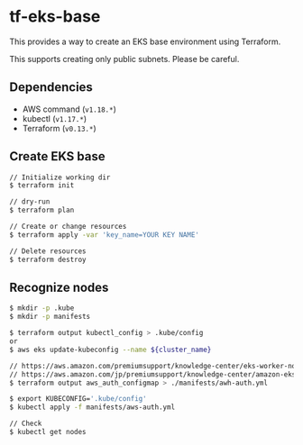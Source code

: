 # tf-eks-base

This provides a way to create an EKS base environment using Terraform.

This supports creating only public subnets. Please be careful.

## Dependencies
- AWS command (`v1.18.*`)
- kubectl (`v1.17.*`)
- Terraform (`v0.13.*`)

## Create EKS base

```bash
// Initialize working dir
$ terraform init

// dry-run
$ terraform plan

// Create or change resources
$ terraform apply -var 'key_name=YOUR KEY NAME'

// Delete resources
$ terraform destroy
```

## Recognize nodes

```bash
$ mkdir -p .kube
$ mkdir -p manifests

$ terraform output kubectl_config > .kube/config
or
$ aws eks update-kubeconfig --name ${cluster_name}

// https://aws.amazon.com/premiumsupport/knowledge-center/eks-worker-nodes-cluster/?nc1=h_ls
// https://aws.amazon.com/jp/premiumsupport/knowledge-center/amazon-eks-cluster-access/
$ terraform output aws_auth_configmap > ./manifests/awh-auth.yml

$ export KUBECONFIG='.kube/config'
$ kubectl apply -f manifests/aws-auth.yml

// Check
$ kubectl get nodes
```
